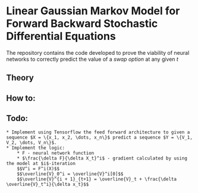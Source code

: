 # Linear Gaussian Markov Model for Forward Backward Stochastic Differential Equations

The repository contains the code developed to prove the viability of neural networks to correctly predict the value of a *swap option* at any given *t*

## Theory

## How to:

## Todo:

    * Implement using Tensorflow the feed forward architecture to given a sequence $X = \{x_1, x_2, \dots, x_n\}$ predict a sequence $Y = \{V_1, V_2, \dots, V_n\}$. 
    * Implement the logic:
        * F - neural network function
        * $\frac{\delta F}{\delta X_t}^i$ - gradient calculated by using the model at $i$-iteration
        $$V^i = F^i(X)$$
        $$\overline{V}_0^i = \overline{V}^i[0]$$
        $$\overline{V}^{i + 1}_{t+1} = \overline{V}_t + \frac{\delta \overline{V}_t^i}{\delta x_t}$$